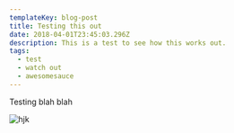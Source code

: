 ```yaml
---
templateKey: blog-post
title: Testing this out
date: 2018-04-01T23:45:03.296Z
description: This is a test to see how this works out.
tags:
  - test
  - watch out
  - awesomesauce
---
```

Testing blah blah

![hjk](/img/coffee-gear.png)
